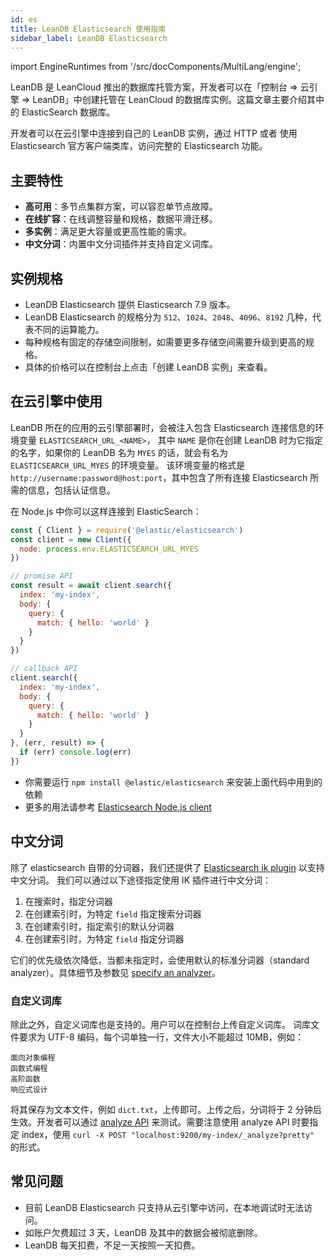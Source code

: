 ```yaml
---
id: es
title: LeanDB Elasticsearch 使用指南
sidebar_label: LeanDB Elasticsearch
---
```


import EngineRuntimes from '/src/docComponents/MultiLang/engine';

LeanDB 是 LeanCloud 推出的数据库托管方案，开发者可以在「控制台 => 云引擎 => LeanDB」中创建托管在 LeanCloud 的数据库实例。这篇文章主要介绍其中的 ElasticSearch 数据库。

开发者可以在云引擎中连接到自己的 LeanDB 实例，通过 HTTP 或者 使用 Elasticsearch 官方客户端类库，访问完整的 Elasticsearch 功能。

## 主要特性
* **高可用**：多节点集群方案，可以容忍单节点故障。
* **在线扩容**：在线调整容量和规格，数据平滑迁移。
* **多实例**：满足更大容量或更高性能的需求。
* **中文分词**：内置中文分词插件并支持自定义词库。

## 实例规格
* LeanDB Elasticsearch 提供 Elasticsearch 7.9 版本。
* LeanDB Elasticsearch 的规格分为  `512`、`1024`、`2048`、`4096`、`8192` 几种，代表不同的运算能力。
* 每种规格有固定的存储空间限制，如需要更多存储空间需要升级到更高的规格。
* 具体的价格可以在控制台上点击「创建 LeanDB 实例」来查看。

## 在云引擎中使用
LeanDB 所在的应用的云引擎部署时，会被注入包含 Elasticsearch 连接信息的环境变量 `ELASTICSEARCH_URL_<NAME>`，
其中 `NAME` 是你在创建 LeanDB 时为它指定的名字，如果你的 LeanDB 名为 `MYES` 的话，就会有名为 `ELASTICSEARCH_URL_MYES` 的环境变量。
该环境变量的格式是 `http://username:password@host:port`，其中包含了所有连接 Elasticsearch 所需的信息，包括认证信息。

<EngineRuntimes>
<TabItem value='nodejs'>

在 Node.js 中你可以这样连接到 ElasticSearch：

```javascript
const { Client } = require('@elastic/elasticsearch')
const client = new Client({
  node: process.env.ELASTICSEARCH_URL_MYES
})

// promise API
const result = await client.search({
  index: 'my-index',
  body: {
    query: {
      match: { hello: 'world' }
    }
  }
})

// callback API
client.search({
  index: 'my-index',
  body: {
    query: {
      match: { hello: 'world' }
    }
  }
}, (err, result) => {
  if (err) console.log(err)
})
```

* 你需要运行 `npm install @elastic/elasticsearch` 来安装上面代码中用到的依赖
* 更多的用法请参考 [Elasticsearch Node.js client](https://www.elastic.co/guide/en/elasticsearch/client/javascript-api/current/index.html)

</TabItem>
</EngineRuntimes>

## 中文分词
除了 elasticsearch 自带的分词器，我们还提供了
[Elasticsearch ik plugin](https://github.com/medcl/elasticsearch-analysis-ik) 以支持中文分词。
我们可以通过以下途径指定使用 IK 插件进行中文分词：
1. 在搜索时，指定分词器
2. 在创建索引时，为特定 `field` 指定搜索分词器
3. 在创建索引时，指定索引的默认分词器
4. 在创建索引时，为特定 `field` 指定分词器

它们的优先级依次降低，当都未指定时，会使用默认的标准分词器（standard analyzer）。具体细节及参数见 [specify an analyzer](https://www.elastic.co/guide/en/elasticsearch/reference/7.x/specify-analyzer.html)。

### 自定义词库
除此之外，自定义词库也是支持的。用户可以在控制台上传自定义词库。
词库文件要求为 UTF-8 编码，每个词单独一行，文件大小不能超过 10MB，例如：

```
面向对象编程
函数式编程
高阶函数
响应式设计
```

将其保存为文本文件，例如 `dict.txt`，上传即可。上传之后，分词将于 2 分钟后生效。开发者可以通过 [analyze API](https://www.elastic.co/guide/en/elasticsearch/reference/7.x/test-analyzer.html) 来测试。需要注意使用 analyze API 时要指定 index，使用 `curl -X POST "localhost:9200/my-index/_analyze?pretty"` 的形式。

## 常见问题
* 目前 LeanDB Elasticsearch 只支持从云引擎中访问，在本地调试时无法访问。
* 如账户欠费超过 3 天，LeanDB 及其中的数据会被彻底删除。
* LeanDB 每天扣费，不足一天按照一天扣费。
